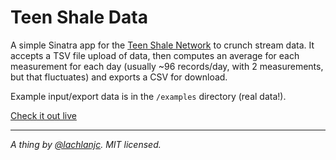 Teen Shale Data
===============

A simple Sinatra app for the [Teen Shale Network](https://twitter.com/TeenShaleNet16) to crunch stream data. It accepts a TSV file upload of data, then computes an average for each measurement for each day (usually ~96 records/day, with 2 measurements, but that fluctuates) and exports a CSV for download.

Example input/export data is in the `/examples` directory (real data!).

[Check it out live](http://teenshaledata.lachlanjc.me/)

___

*A thing by [@lachlanjc](https://twitter.com/lachlanjc). MIT licensed.*
